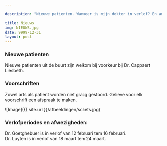 ```yaml
---

description: "Nieuwe patienten. Wanneer is mijn dokter in verlof? En ander nieuws. "

title: Nieuws
img: NIEUWS.jpg
date: 9999-12-31
layout: post
---
```


### Nieuwe patienten
Nieuwe patienten uit de buurt zijn welkom bij voorkeur bij Dr. Cappaert Liesbeth.

### Voorschriften
Zowel arts als patient worden niet graag gestoord. Gelieve voor elk voorschrift een afspraak te maken.





![Image]({{ site.url }}/afbeeldingen/schets.jpg)



### Verlofperiodes en afwezigheden:
Dr. Goetghebuer is in verlof van 12 februari tem 16 februari. <br>
Dr. Luyten is in verlof van 18 maart tem 24 maart. <br>


